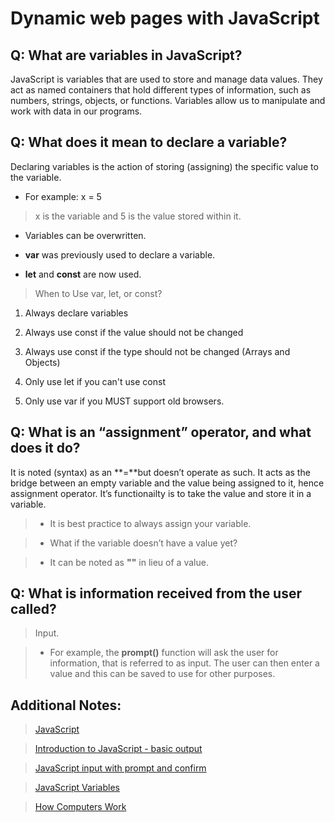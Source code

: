 # Dynamic web pages with JavaScript

## Q: What are variables in JavaScript?

JavaScript is variables that are used to store and manage data values. They act as named containers that hold different types of information, such as numbers, strings, objects, or functions. Variables allow us to manipulate and work with data in our programs.

## Q: What does it mean to declare a variable?

Declaring variables is the action of storing (assigning) the specific value to the variable.

- For example: x = 5

> x is the variable and 5 is the value stored within it.

- Variables can be overwritten.

- **var** was previously used to declare a variable.

- **let** and **const** are now used.

> When to Use var, let, or const?

1. Always declare variables

2. Always use const if the value should not be changed

3. Always use const if the type should not be changed (Arrays and Objects)

4. Only use let if you can't use const

5. Only use var if you MUST support old browsers.

## Q: What is an “assignment” operator, and what does it do?

It is noted (syntax) as an **=**but doesn’t operate as such. It acts as the bridge between an empty variable and the value being assigned to it, hence assignment operator. It’s functionailty is to take the value and store it in a variable.

> - It is best practice to always assign your variable.

> - What if the variable doesn’t have a value yet?

> - It can be noted as **""** in lieu of a value.

## Q: What is information received from the user called?

> Input.

> - For example, the **prompt()** function will ask the user for information, that is referred to as input. The user can then enter a value and this can be saved to use for other purposes.

## Additional Notes:

> [JavaScript](https://developer.mozilla.org/en-US/docs/Web/JavaScript)

> [Introduction to JavaScript - basic output](https://code-maven.com/introduction-to-javascript)

> [JavaScript input with prompt and confirm](https://code-maven.com/javascript-input-with-prompt-and-confirm)

> [JavaScript Variables](https://www.w3schools.com/js/js_variables.asp)

> [How Computers Work](https://www.youtube.com/playlist?list=PLzdnOPI1iJNcsRwJhvksEo1tJqjIqWbN-)
